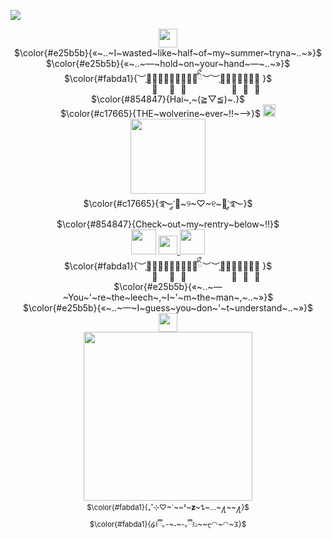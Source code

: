 ![](https://komarev.com/ghpvc/?username=KittenChanCorruptionArc&color=5C162E&style=for-the-badge&label=_ˆ𐃷ˆ_++++&=trueb5415c) 
<p align="center">
 <img src="https://file.garden/Zlo7whFY2AfQROME/Tumblr_l_206283575022602.jpg" "width="30" height="30"> <br />
  $\color{#e25b5b}{«~..~I~wasted~like~half~of~my~summer~tryna~..~»}$<br /> 
 $\color{#e25b5b}{«~..~—~hold~on~your~hand~—~..~»}$ <br /> 
 $\color{#fabda1}{︶֪︶︶֪︶︶︶֪︶︶֪︶︶ིྀ︶︶֪︶︶︶֪︶︶֪︶︶֪ }$<br />
 $\color{#854847}{Hai~,~(⁠≧⁠▽⁠≦⁠)~.}$ <br />
$\color{#c17665}{THE~wolverine~ever~!!~—>}$ <a href="https://github.com/WheresTheExit"><img src="https://file.garden/Zlo7whFY2AfQROME/ff9a7f5d7869b7613c7dcb4fb43345ef555f8bdb.gif" "width="20" height=20" > </a> <br />
<img src="https://file.garden/Zlo7whFY2AfQROME/20240910_060339.jpg" "width="120" height="120"> <br />
  $\color{#c17665}{࿐༘་🐺~୨~♡~୧~🐇་༘࿐}$ <br />
  $\color{#854847}{Check~out~my~rentry~below~!!}$<br />
<img src="https://file.garden/Zlo7whFY2AfQROME/Argenti%201.png" "width="40" height="40"> <a href="https://rentry.co/LuvUrBlood"><img src="https://file.garden/Zlo7whFY2AfQROME/Tumblr_l_4374811607490.gif" "width="30" height=30" > </a> <img src="https://file.garden/Zlo7whFY2AfQROME/Argenti%201.png" "width="40" height="40"> <br />
  $\color{#fabda1}{︶֪︶︶֪︶︶︶֪︶︶֪︶︶ིྀ︶︶֪︶︶︶֪︶︶֪︶︶֪ }$<br />
  $\color{#e25b5b}{«~..~—~You~'~re~the~leech~,~I~'~m~the~man~,~..~»}$ <br /> 
 $\color{#e25b5b}{«~..~—~I~guess~you~don~'~t~understand~..~»}$ <br />
 <img src="https://file.garden/Zlo7whFY2AfQROME/Tumblr_l_206285126638910.jpg" "width="30" height="30"> <br />
  <img src="https://file.garden/Zlo7whFY2AfQROME/bb-removebg-preview.png" "width="270" height="270"> <br />
   <sub/> $\color{#fabda1}{₊˚⊹♡~`~~ᶻ~𝘇~𐰁~...~႔~~႔}$</sub> <br />
<sub/>$\color{#fabda1}{໒꒰ྀི｡-~˕~-｡ྀི꒱১~~ᠸ◠~◠~𐅠}$ <br /> <br />
</div>
